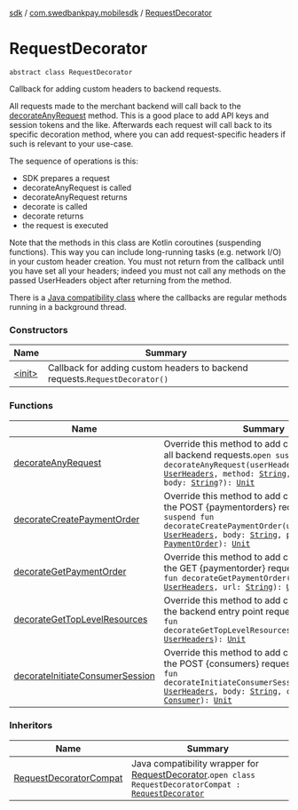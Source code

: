 [sdk](../../index.md) / [com.swedbankpay.mobilesdk](../index.md) / [RequestDecorator](./index.md)

# RequestDecorator

`abstract class RequestDecorator`

Callback for adding custom headers to backend requests.

All requests made to the merchant backend will call back to
the [decorateAnyRequest](decorate-any-request.md) method. This is a good place to add
API keys and session tokens and the like. Afterwards each request
will call back to its specific decoration method, where you can
add request-specific headers if such is relevant to your use-case.

The sequence of operations is this:

* SDK prepares a request
* decorateAnyRequest is called
* decorateAnyRequest returns
* decorate is called
* decorate returns
* the request is executed

Note that the methods in this class are Kotlin coroutines
(suspending functions). This way you can include long-running
tasks (e.g. network I/O) in your custom header creation. You must
not return from the callback until you have set all your headers;
indeed you must not call any methods on the passed UserHeaders object
after returning from the method.

There is a [Java compatibility class](../-request-decorator-compat/index.md) where the callbacks
are regular methods running in a background thread.

### Constructors

| Name | Summary |
|---|---|
| [&lt;init&gt;](-init-.md) | Callback for adding custom headers to backend requests.`RequestDecorator()` |

### Functions

| Name | Summary |
|---|---|
| [decorateAnyRequest](decorate-any-request.md) | Override this method to add custom headers to all backend requests.`open suspend fun decorateAnyRequest(userHeaders: `[`UserHeaders`](../-user-headers/index.md)`, method: `[`String`](https://kotlinlang.org/api/latest/jvm/stdlib/kotlin/-string/index.html)`, url: `[`String`](https://kotlinlang.org/api/latest/jvm/stdlib/kotlin/-string/index.html)`, body: `[`String`](https://kotlinlang.org/api/latest/jvm/stdlib/kotlin/-string/index.html)`?): `[`Unit`](https://kotlinlang.org/api/latest/jvm/stdlib/kotlin/-unit/index.html) |
| [decorateCreatePaymentOrder](decorate-create-payment-order.md) | Override this method to add custom headers to the POST {paymentorders} request.`open suspend fun decorateCreatePaymentOrder(userHeaders: `[`UserHeaders`](../-user-headers/index.md)`, body: `[`String`](https://kotlinlang.org/api/latest/jvm/stdlib/kotlin/-string/index.html)`, paymentOrder: `[`PaymentOrder`](../-payment-order/index.md)`): `[`Unit`](https://kotlinlang.org/api/latest/jvm/stdlib/kotlin/-unit/index.html) |
| [decorateGetPaymentOrder](decorate-get-payment-order.md) | Override this method to add custom headers to the GET {paymentorder} request.`open suspend fun decorateGetPaymentOrder(userHeaders: `[`UserHeaders`](../-user-headers/index.md)`, url: `[`String`](https://kotlinlang.org/api/latest/jvm/stdlib/kotlin/-string/index.html)`): `[`Unit`](https://kotlinlang.org/api/latest/jvm/stdlib/kotlin/-unit/index.html) |
| [decorateGetTopLevelResources](decorate-get-top-level-resources.md) | Override this method to add custom headers to the backend entry point request.`open suspend fun decorateGetTopLevelResources(userHeaders: `[`UserHeaders`](../-user-headers/index.md)`): `[`Unit`](https://kotlinlang.org/api/latest/jvm/stdlib/kotlin/-unit/index.html) |
| [decorateInitiateConsumerSession](decorate-initiate-consumer-session.md) | Override this method to add custom headers to the POST {consumers} request.`open suspend fun decorateInitiateConsumerSession(userHeaders: `[`UserHeaders`](../-user-headers/index.md)`, body: `[`String`](https://kotlinlang.org/api/latest/jvm/stdlib/kotlin/-string/index.html)`, consumer: `[`Consumer`](../-consumer/index.md)`): `[`Unit`](https://kotlinlang.org/api/latest/jvm/stdlib/kotlin/-unit/index.html) |

### Inheritors

| Name | Summary |
|---|---|
| [RequestDecoratorCompat](../-request-decorator-compat/index.md) | Java compatibility wrapper for [RequestDecorator](./index.md).`open class RequestDecoratorCompat : `[`RequestDecorator`](./index.md) |

